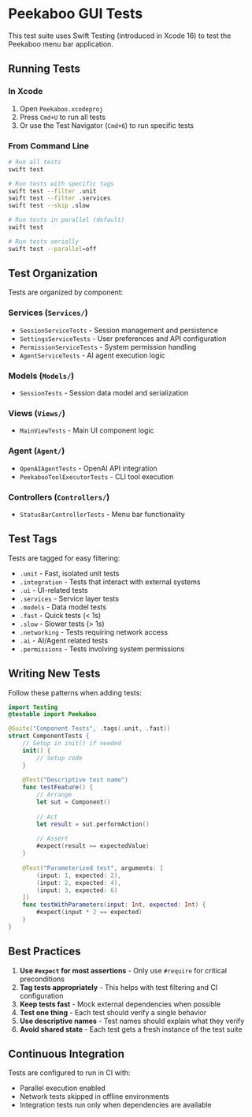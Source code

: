 # Peekaboo GUI Tests

This test suite uses Swift Testing (introduced in Xcode 16) to test the Peekaboo menu bar application.

## Running Tests

### In Xcode
1. Open `Peekaboo.xcodeproj`
2. Press `Cmd+U` to run all tests
3. Or use the Test Navigator (`Cmd+6`) to run specific tests

### From Command Line
```bash
# Run all tests
swift test

# Run tests with specific tags
swift test --filter .unit
swift test --filter .services
swift test --skip .slow

# Run tests in parallel (default)
swift test

# Run tests serially
swift test --parallel=off
```

## Test Organization

Tests are organized by component:

### Services (`Services/`)
- `SessionServiceTests` - Session management and persistence
- `SettingsServiceTests` - User preferences and API configuration
- `PermissionServiceTests` - System permission handling
- `AgentServiceTests` - AI agent execution logic

### Models (`Models/`)
- `SessionTests` - Session data model and serialization

### Views (`Views/`)
- `MainViewTests` - Main UI component logic

### Agent (`Agent/`)
- `OpenAIAgentTests` - OpenAI API integration
- `PeekabooToolExecutorTests` - CLI tool execution

### Controllers (`Controllers/`)
- `StatusBarControllerTests` - Menu bar functionality

## Test Tags

Tests are tagged for easy filtering:

- `.unit` - Fast, isolated unit tests
- `.integration` - Tests that interact with external systems
- `.ui` - UI-related tests
- `.services` - Service layer tests
- `.models` - Data model tests
- `.fast` - Quick tests (< 1s)
- `.slow` - Slower tests (> 1s)
- `.networking` - Tests requiring network access
- `.ai` - AI/Agent related tests
- `.permissions` - Tests involving system permissions

## Writing New Tests

Follow these patterns when adding tests:

```swift
import Testing
@testable import Peekaboo

@Suite("Component Tests", .tags(.unit, .fast))
struct ComponentTests {
    // Setup in init() if needed
    init() {
        // Setup code
    }
    
    @Test("Descriptive test name")
    func testFeature() {
        // Arrange
        let sut = Component()
        
        // Act
        let result = sut.performAction()
        
        // Assert
        #expect(result == expectedValue)
    }
    
    @Test("Parameterized test", arguments: [
        (input: 1, expected: 2),
        (input: 2, expected: 4),
        (input: 3, expected: 6)
    ])
    func testWithParameters(input: Int, expected: Int) {
        #expect(input * 2 == expected)
    }
}
```

## Best Practices

1. **Use `#expect` for most assertions** - Only use `#require` for critical preconditions
2. **Tag tests appropriately** - This helps with test filtering and CI configuration
3. **Keep tests fast** - Mock external dependencies when possible
4. **Test one thing** - Each test should verify a single behavior
5. **Use descriptive names** - Test names should explain what they verify
6. **Avoid shared state** - Each test gets a fresh instance of the test suite

## Continuous Integration

Tests are configured to run in CI with:
- Parallel execution enabled
- Network tests skipped in offline environments
- Integration tests run only when dependencies are available